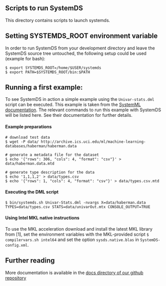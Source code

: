 <!--
{% comment %}
Licensed to the Apache Software Foundation (ASF) under one or more
contributor license agreements.  See the NOTICE file distributed with
this work for additional information regarding copyright ownership.
The ASF licenses this file to you under the Apache License, Version 2.0
(the "License"); you may not use this file except in compliance with
the License.  You may obtain a copy of the License at

http://www.apache.org/licenses/LICENSE-2.0

Unless required by applicable law or agreed to in writing, software
distributed under the License is distributed on an "AS IS" BASIS,
WITHOUT WARRANTIES OR CONDITIONS OF ANY KIND, either express or implied.
See the License for the specific language governing permissions and
limitations under the License.
{% end comment %}
-->

## Scripts to run SystemDS
This directory contains scripts to launch systemds.   

## Setting SYSTEMDS_ROOT environment variable
In order to run SystemDS from your development directory and leave the 
SystemDS source tree untouched, the following setup could be used (example for bash):
 ```shell script
$ export SYSTEMDS_ROOT=/home/$USER/systemds
$ export PATH=$SYSTEMDS_ROOT/bin:$PATH
```

## Running a first example:
To see SystemDS in action a simple example using the `Univar-stats.dml` 
script can be executed. This example is taken from the 
[SystemML documentation](http://apache.github.io/systemml/standalone-guide). 
The relevant commands to run this example with SystemDS will be listed here.
See their documentation for further details.  

#### Example preparations
```shell script
# download test data
$ wget -P data/ http://archive.ics.uci.edu/ml/machine-learning-databases/haberman/haberman.data

# generate a metadata file for the dataset
$ echo '{"rows": 306, "cols": 4, "format": "csv"}' > data/haberman.data.mtd

# generate type description for the data
$ echo '1,1,1,2' > data/types.csv
$ echo '{"rows": 1, "cols": 4, "format": "csv"}' > data/types.csv.mtd
```
#### Executing the DML script
```shell script
$ bin/systemds.sh Univar-Stats.dml -nvargs X=data/haberman.data TYPES=data/types.csv STATS=data/univarOut.mtx CONSOLE_OUTPUT=TRUE
```

#### Using Intel MKL native instructions
To use the MKL acceleration download and install the latest MKL library from [1], 
set the environment variables with the MKL-provided script `$ compilervars.sh intel64` and set 
the option `sysds.native.blas` in `SystemDS-config.xml`.

## Further reading 

More documentation is available in the [docs directory of our github repository](https://github.com/apache/systemml/tree/master/docs) 
